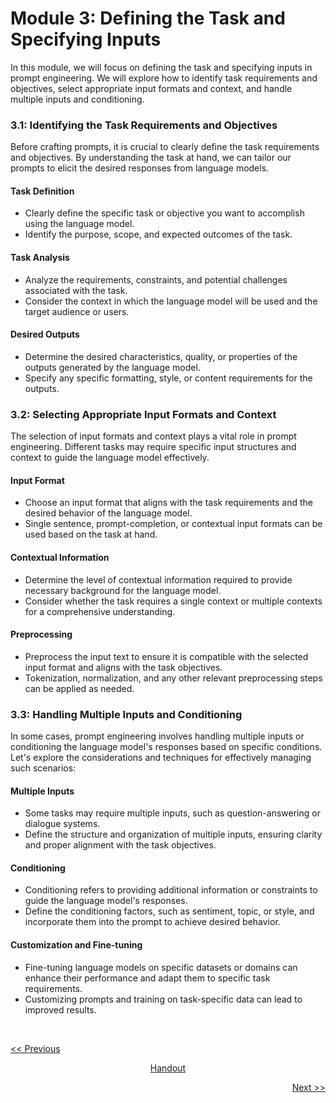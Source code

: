 # Module 3: Defining the Task and Specifying Inputs
In this module, we will focus on defining the task and specifying inputs in prompt engineering. We will explore how to identify task requirements and objectives, select appropriate input formats and context, and handle multiple inputs and conditioning.

### 3.1: Identifying the Task Requirements and Objectives
Before crafting prompts, it is crucial to clearly define the task requirements and objectives. By understanding the task at hand, we can tailor our prompts to elicit the desired responses from language models.

#### Task Definition
   - Clearly define the specific task or objective you want to accomplish using the language model.
   - Identify the purpose, scope, and expected outcomes of the task.

#### Task Analysis
   - Analyze the requirements, constraints, and potential challenges associated with the task.
   - Consider the context in which the language model will be used and the target audience or users.

#### Desired Outputs
   - Determine the desired characteristics, quality, or properties of the outputs generated by the language model.
   - Specify any specific formatting, style, or content requirements for the outputs.

### 3.2: Selecting Appropriate Input Formats and Context
The selection of input formats and context plays a vital role in prompt engineering. Different tasks may require specific input structures and context to guide the language model effectively.

#### Input Format
   - Choose an input format that aligns with the task requirements and the desired behavior of the language model.
   - Single sentence, prompt-completion, or contextual input formats can be used based on the task at hand.

#### Contextual Information
   - Determine the level of contextual information required to provide necessary background for the language model.
   - Consider whether the task requires a single context or multiple contexts for a comprehensive understanding.

#### Preprocessing
   - Preprocess the input text to ensure it is compatible with the selected input format and aligns with the task objectives.
   - Tokenization, normalization, and any other relevant preprocessing steps can be applied as needed.

### 3.3: Handling Multiple Inputs and Conditioning
In some cases, prompt engineering involves handling multiple inputs or conditioning the language model's responses based on specific conditions. Let's explore the considerations and techniques for effectively managing such scenarios:

#### Multiple Inputs
   - Some tasks may require multiple inputs, such as question-answering or dialogue systems.
   - Define the structure and organization of multiple inputs, ensuring clarity and proper alignment with the task objectives.

#### Conditioning
   - Conditioning refers to providing additional information or constraints to guide the language model's responses.
   - Define the conditioning factors, such as sentiment, topic, or style, and incorporate them into the prompt to achieve desired behavior.

#### Customization and Fine-tuning
   - Fine-tuning language models on specific datasets or domains can enhance their performance and adapt them to specific task requirements.
   - Customizing prompts and training on task-specific data can lead to improved results.

<br>

<p align="left"><a href="https://github.com/vennby/ChatGPT-University/blob/main/Prompt%20Engineering/Module%2002.md"><< Previous</a></p>
<p align="center"><a href="https://github.com/vennby/ChatGPT-University/blob/main/Prompt%20Engineering/Handout.md">Handout</a></p>
<p align="right"><a href="https://github.com/vennby/ChatGPT-University/blob/main/Prompt%20Engineering/Module%2004.md">Next >></a></p>
